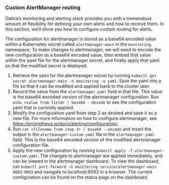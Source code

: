 ### Custom AlertManager routing
Datica’s monitoring and alerting stack provides you with a tremendous amount of flexibility for defining your own alerts and how to receive them. In this section, we’ll show you how to configure custom routing for alerts.

The configuration for alertmanager is stored as a base64 encoded value within a Kubernetes secret called `alertmanager-main` in the `monitoring` namespace. To make changes to alertmanager, we will need to encode the new configuration as a base64 encoded value, then embed that value within the yaml file for the alertmanager secret, and finally apply that yaml so that the modified secret is deployed.

1. Retrieve the yaml for the alertmanager secret by running `kubectl get secret alertmanager-main -n monitoring -o yaml`. Save the yaml into a file so that it can be modified and applied back to the cluster later. 
1. Record the value from the `alertmanager.yaml` field in that file. This value is the base64 encoded version of the alertmanager configuration. Run `echo <value from field> | base64 --decode` to see the configuration yaml that is currently applied.
1. Modify the configuration yaml from step 2 as desired and save it as a new file. For more information on how to configure alertmanager, see https://prometheus.io/docs/alerting/configuration/.
1. Run `cat <filename from step 3> | base64 --encode` and insert the output in the `alertmanager-custom.yaml` file in the `alertmanager.yaml` field. This is the base64 encoded version of the modified alertmanager configuration file.
1. Apply the new configuration by running `kubectl apply -f alertmanager-custom.yaml`. The changes to alertmanager are applied immediately, and can be viewed in the alertmanager dashboard. To view the dashboard, run `kubectl port-forward -n monitoring service/alertmanager-main 9093:9093` and navigate to localhost:9093 in a browser. The current configuration can be found on the status page on the dashboard.
